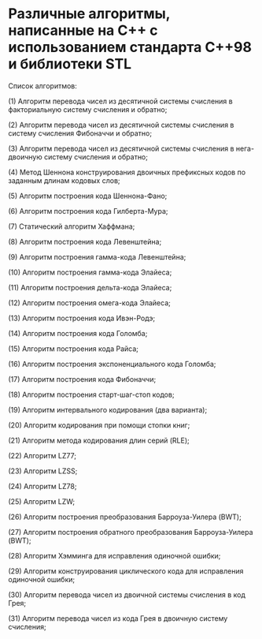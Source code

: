 # Различные алгоритмы, написанные на С++ с использованием стандарта С++98 и библиотеки STL
Список алгоритмов:

(1) Алгоритм перевода чисел из десятичной системы счисления в факториальную систему счисления и обратно;

(2) Алгоритм перевода чисел из десятичной системы счисления в систему счисления Фибоначчи и обратно;

(3) Алгоритм перевода чисел из десятичной системы счисления в нега-двоичную систему счисления и обратно;

(4) Метод Шеннона конструирования двоичных префиксных  кодов  по заданным длинам кодовых слов;

(5) Алгоритм построения кода Шеннона-Фано;

(6) Алгоритм построения кода Гилберта-Мура;

(7) Статический алгоритм Хаффмана;

(8) Алгоритм построения кода Левенштейна;

(9) Алгоритм построения гамма-кода Левенштейна;

(10) Алгоритм построения гамма-кода Элайеса;

(11) Алгоритм построения дельта-кода Элайеса;

(12) Алгоритм построения омега-кода Элайеса;

(13) Алгоритм построения кода Ивэн-Родэ;

(14) Алгоритм построения кода Голомба;

(15) Алгоритм построения кода Райса;

(16) Алгоритм построения экспоненциального кода Голомба;

(17) Алгоритм построения кода Фибоначчи;

(18) Алгоритм построения старт-шаг-стоп кодов;

(19) Алгоритм интервального кодирования (два варианта);

(20) Алгоритм кодирования при помощи стопки книг;

(21) Алгоритм метода кодирования длин серий (RLE);

(22) Алгоритм LZ77;

(23) Алгоритм LZSS;

(24) Алгоритм LZ78;

(25) Алгоритм LZW;

(26) Алгоритм построения преобразования Барроуза-Уилера (BWT);

(27) Алгоритм  построения обратного преобразования Барроуза-Уилера (BWT);

(28) Алгоритм Хэмминга для исправления одиночной ошибки;

(29) Алгоритм конструирования циклического кода для исправления одиночной ошибки;

(30) Алгоритм  перевода  чисел из двоичной системы  счисления в код Грея;

(31) Алгоритм  перевода  чисел из кода Грея в двоичную  систему счисления;
 
